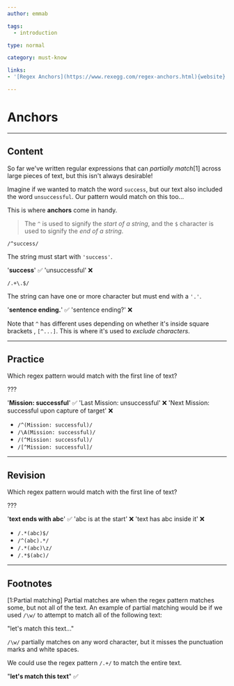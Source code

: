 ```yaml
---
author: emmab

tags:
  - introduction

type: normal

category: must-know

links:
- '[Regex Anchors](https://www.rexegg.com/regex-anchors.html){website}'

---
```

# Anchors

---
## Content

So far we've written regular expressions that can *partially match*[1] across large pieces of text, but this isn't always desirable!

Imagine if we wanted to match the word `success`, but our text also included the word `unsuccessful`. Our pattern would match on this too...

This is where **anchors** come in handy.

> The `^` is used to signify the *start of a string*, and the `$` character is used to signify the *end of a string*.

`/^success/`

The string must start with `'success'`.

'**success**' ✅
'unsuccessful' ❌

`/.+\.$/`

The string can have one or more character but must end with a `'.'`.

'**sentence ending.**' ✅
'sentence ending?' ❌

Note that `^` has different uses depending on whether it's inside square brackets , `[^...]`. This is where it's used to *exclude characters*.



---
## Practice

Which regex pattern would match with the first line of text? 

???

'**Mission: successful**'	✅
'Last Mission: unsuccessful' ❌
'Next Mission: successful upon capture of target' ❌

* `/^(Mission: successful)/`
* `/\A(Mission: successful)/`
* `/(^Mission: successful)/`
* `/[^Mission: successful]/`

---
## Revision

Which regex pattern would match with the first line of text? 

???

'**text ends with abc**'	✅
'abc is at the start' ❌
'text has abc inside it' ❌

* `/.*(abc)$/`
* `/^(abc).*/`
* `/.*(abc)\z/`
* `/.*$(abc)/`

---
## Footnotes

[1:Partial matching]
Partial matches are when the regex pattern matches some, but not all of the text. An example of partial matching would be if we used `/\w/` to attempt to match all of the following text:

"let's match this text..."

`/\w/` partially matches on any word character, but it misses the punctuation marks and white spaces.

We could use the regex pattern `/.+/` to match the entire text.

"**let's match this text**" ✅